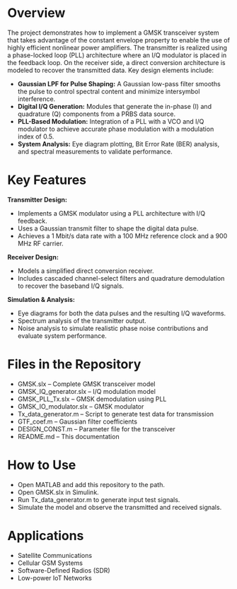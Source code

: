 # Overview
The project demonstrates how to implement a GMSK transceiver system that takes advantage of the constant envelope property to enable the use of highly efficient nonlinear power amplifiers. The transmitter is realized using a phase-locked loop (PLL) architecture where an I/Q modulator is placed in the feedback loop. On the receiver side, a direct conversion architecture is modeled to recover the transmitted data. Key design elements include:

- **Gaussian LPF for Pulse Shaping:** A Gaussian low-pass filter smooths the pulse to control spectral content and minimize intersymbol interference.
- **Digital I/Q Generation:** Modules that generate the in-phase (I) and quadrature (Q) components from a PRBS data source.
- **PLL-Based Modulation:** Integration of a PLL with a VCO and I/Q modulator to achieve accurate phase modulation with a modulation index of 0.5.
- **System Analysis:** Eye diagram plotting, Bit Error Rate (BER) analysis, and spectral measurements to validate performance.
# Key Features

**Transmitter Design:**

- Implements a GMSK modulator using a PLL architecture with I/Q feedback.
- Uses a Gaussian transmit filter to shape the digital data pulse.
- Achieves a 1 Mbit/s data rate with a 100 MHz reference clock and a 900 MHz RF carrier.

**Receiver Design:**

- Models a simplified direct conversion receiver.
- Includes cascaded channel-select filters and quadrature demodulation to recover the baseband I/Q signals.

**Simulation & Analysis:**

- Eye diagrams for both the data pulses and the resulting I/Q waveforms.
- Spectrum analysis of the transmitter output.
- Noise analysis to simulate realistic phase noise contributions and evaluate system performance.

# Files in the Repository
- GMSK.slx – Complete GMSK transceiver model
- GMSK_IQ_generator.slx – I/Q modulation model
- GMSK_PLL_Tx.slx – GMSK demodulation using PLL
- GMSK_IO_modulator.slx – GMSK modulator
- Tx_data_generator.m – Script to generate test data for transmission
- GTF_coef.m – Gaussian filter coefficients
- DESIGN_CONST.m – Parameter file for the transceiver
- README.md – This documentation

# How to Use
- Open MATLAB and add this repository to the path.
- Open GMSK.slx in Simulink.
- Run Tx_data_generator.m to generate input test signals.
- Simulate the model and observe the transmitted and received signals.

# Applications
- Satellite Communications
- Cellular GSM Systems
- Software-Defined Radios (SDR)
- Low-power IoT Networks
